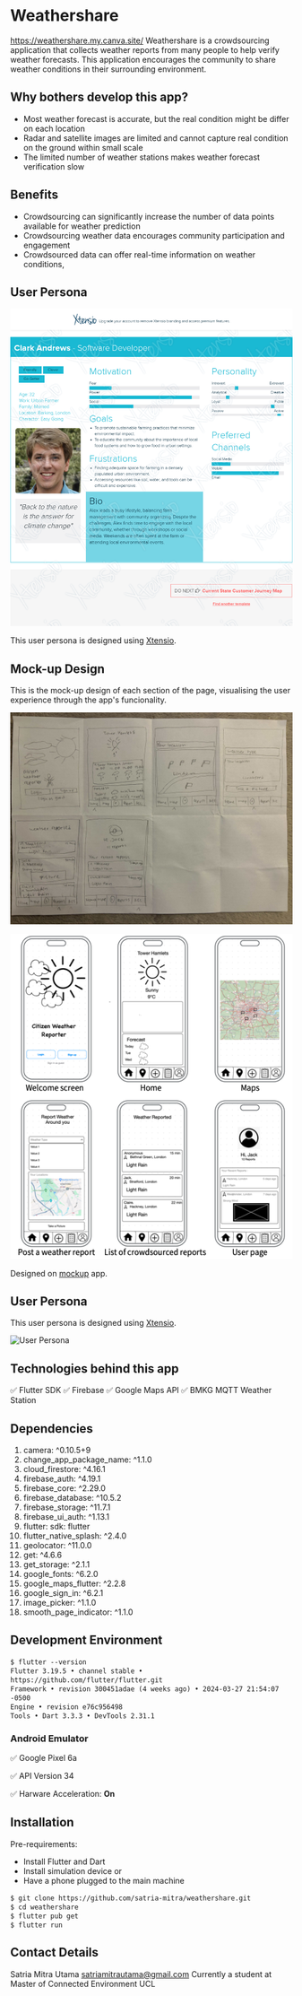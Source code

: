 # Weathershare




https://weathershare.my.canva.site/
Weathershare is a crowdsourcing application that collects weather reports from many people to help verify weather forecasts. This application encourages the community to share weather conditions in their surrounding environment.

## Why bothers develop this app?

- Most weather forecast is accurate, but the real condition might be differ on each location
- Radar and satellite images are limited and cannot capture real condition on the ground within small scale
- The limited number of weather stations makes weather forecast verification slow

## Benefits
- Crowdsourcing can significantly increase the number of data points available for weather prediction
- Crowdsourcing weather data encourages community participation and engagement
- Crowdsourced data can offer real-time information on weather conditions, 


## User Persona
![User Persona](<Assets/User personas/CitizenWeatherReporter.png>)

This user persona is designed using [Xtensio](https://xtensio.com/).


## Mock-up Design

This is the mock-up design of each section of the page, visualising the user experience through the app's funcionality.

![Quick prototyping](Assets/Sketches/IMG_2303.jpg)

![Wireframe](<Assets/Sketches/Screenshot 2024-02-06 at 08.29.08.png>)

Designed on [mockup](https://getmockup.app/) app.



 



## User Persona

This user persona is designed using [Xtensio](https://xtensio.com/).

![User Persona](./assets/OrdinaryUserPersona.png)



## Technologies behind this app
 ✅ Flutter SDK
 ✅ Firebase
 ✅ Google Maps API
 ✅ BMKG MQTT Weather Station

## Dependencies

  1. camera: ^0.10.5+9
  2. change_app_package_name: ^1.1.0
  3. cloud_firestore: ^4.16.1
  4. firebase_auth: ^4.19.1
  5. firebase_core: ^2.29.0
  6. firebase_database: ^10.5.2
  7. firebase_storage: ^11.7.1
  8. firebase_ui_auth: ^1.13.1
  9. flutter:
    sdk: flutter
10. flutter_native_splash: ^2.4.0
11. geolocator: ^11.0.0
  12. get: ^4.6.6
  13. get_storage: ^2.1.1
  14. google_fonts: ^6.2.0
  15. google_maps_flutter: ^2.2.8
  16. google_sign_in: ^6.2.1
  17. image_picker: ^1.1.0
  18. smooth_page_indicator: ^1.1.0

## Development Environment

```
$ flutter --version
Flutter 3.19.5 • channel stable • https://github.com/flutter/flutter.git
Framework • revision 300451adae (4 weeks ago) • 2024-03-27 21:54:07 -0500
Engine • revision e76c956498
Tools • Dart 3.3.3 • DevTools 2.31.1
```

### Android Emulator

:white_check_mark: Google Pixel 6a

:white_check_mark: API Version 34

:white_check_mark: Harware Acceleration: **On**

## Installation

Pre-requirements:

- Install Flutter and Dart
- Install simulation device or
- Have a phone plugged to the main machine

```
$ git clone https://github.com/satria-mitra/weathershare.git
$ cd weathershare
$ flutter pub get
$ flutter run
```


##  Contact Details

Satria Mitra Utama
satriamitrautama@gmail.com 
Currently a student at Master of Connected Environment UCL
